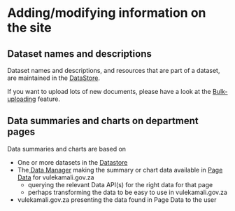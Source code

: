 # Adding/modifying information on the site

## Dataset names and descriptions

Dataset names and descriptions, and resources that are part of a dataset, are maintained in the [DataStore](../../services/vulekamali-datastore/). 

If you want to upload lots of new documents, please have a look at the [Bulk-uploading](bulk-uploading-department-specific-documents.md) feature.

## Data summaries and charts on department pages

Data summaries and charts are based on

* One or more datasets in the [Datastore](../../services/vulekamali-datastore/)
* The[ Data Manager](../../services/vulekamali-data-manager/) making the summary or chart data available in [Page Data](../../services/vulekamali.gov.za.md#page-data) for vulekamali.gov.za
  * querying the relevant Data API\(s\) for the right data for that page
  * perhaps transforming the data to be easy to use in vulekamali.gov.za
* vulekamali.gov.za presenting the data found in Page Data to the user


